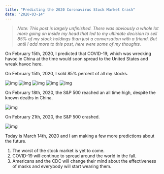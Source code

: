 ```yaml
---
title: "Predicting the 2020 Coronavirus Stock Market Crash"
date: "2020-03-14"
---
```


> *Note: This post is largely unfinished. There was obviously a whole lot more going on inside my head that led to my ultimate decision to sell 85% of my stock holdings than just a conversation with a friend. But until I add more to this post, here were some of my thoughts.*

On February 15th, 2020, I predicted that COVID-19, which was wrecking havoc in China at the time would soon spread to the United States and wreak havoc here.

On February 15th, 2020, I sold 85% percent of all my stocks.

![img](/posts/coronavirus-crash-prediction-fb-messenger-screenshot-1.png)
![img](/posts/coronavirus-crash-prediction-fb-messenger-screenshot-2.png)
![img](/posts/coronavirus-crash-prediction-fb-messenger-screenshot-3.png)
![img](/posts/coronavirus-crash-prediction-fb-messenger-screenshot-4.png)
![img](/posts/stocksellproof.png)

On February 18th, 2020, the S&P 500 reached an all time high, despite the known deaths in China.

![img](/posts/coronavirus-crash-prediction-fb-messenger-screenshot-5.png)

On February 21th, 2020, the S&P 500 crashed.

![img](/posts/s&p500crash.png)

Today is March 14th, 2020 and I am making a few more predictions about the future.

1. The worst of the stock market is yet to come.
2. COVID-19 will continue to spread around the world in the fall.
3. Americans and the CDC will change their mind about the effectiveness of masks and everybody will start wearing them.
